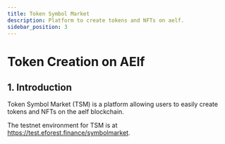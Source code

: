 ```yaml
---
title: Token Symbol Market
description: Platform to create tokens and NFTs on aelf.
sidebar_position: 3
---
```


# Token Creation on AElf

## 1. Introduction

Token Symbol Market (TSM) is a platform allowing users to easily create tokens and NFTs on the aelf blockchain.

The testnet environment for TSM is at https://test.eforest.finance/symbolmarket.
